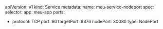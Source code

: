 apiVersion: v1
kind: Service
metadata:
  name: meu-servico-nodeport
spec:
  selector:
    app: meu-app
  ports:
  - protocol: TCP
    port: 80
    targetPort: 9376
    nodePort: 30080
  type: NodePort

